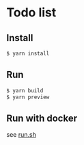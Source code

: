 # Todo list

## Install
```sh
$ yarn install
```

## Run

```sh
$ yarn build
$ yarn preview
```

## Run with docker

see [run.sh](run.sh)